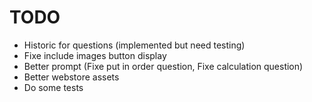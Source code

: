 # TODO

- Historic for questions (implemented but need testing)
- Fixe include images button display
- Better prompt (Fixe put in order question, Fixe calculation question)
- Better webstore assets
- Do some tests

